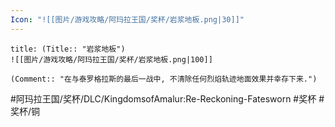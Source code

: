 ```yaml
---
Icon: "![[图片/游戏攻略/阿玛拉王国/奖杯/岩浆地板.png|30]]"
---
```

```ad-common-bronze-trophy
title: (Title:: "岩浆地板")
![[图片/游戏攻略/阿玛拉王国/奖杯/岩浆地板.png|100]]

(Comment:: "在与泰罗格拉斯的最后一战中, 不清除任何烈焰轨迹地面效果并幸存下来.")
```

#阿玛拉王国/奖杯/DLC/KingdomsofAmalur:Re-Reckoning-Fatesworn #奖杯 #奖杯/铜
